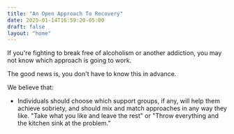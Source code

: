 ```yaml
---
title: "An Open Approach To Recovery"
date: 2025-01-14T16:59:20-05:00
draft: false
layout: "home"
---
```


If you're fighting to break free of alcoholism or another addiction, you may not know which approach is going to work. 

The good news is, you don't have to know this in advance.

We believe that:

* Individuals should choose which support groups, if any, will help them achieve sobriety, and should mix and match approaches in any way they like.  "Take what you like and leave the rest" or "Throw everything and the kitchen sink at the problem."
